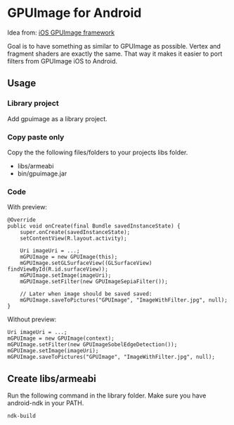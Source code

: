 # GPUImage for Android

Idea from: [iOS GPUImage framework](https://github.com/BradLarson/GPUImage)

Goal is to have something as similar to GPUImage as possible. Vertex and fragment shaders are exactly the same. That way it makes it easier to port filters from GPUImage iOS to Android.

## Usage

### Library project
Add gpuimage as a library project.

### Copy paste only
Copy the the following files/folders to your projects libs folder.

* libs/armeabi
* bin/gpuimage.jar

### Code
With preview:

    @Override
    public void onCreate(final Bundle savedInstanceState) {
        super.onCreate(savedInstanceState);
        setContentView(R.layout.activity);
        
        Uri imageUri = ...;
        mGPUImage = new GPUImage(this);
        mGPUImage.setGLSurfaceView((GLSurfaceView) findViewById(R.id.surfaceView));
        mGPUImage.setImage(imageUri);
        mGPUImage.setFilter(new GPUImageSepiaFilter());
        
        // Later when image should be saved saved:
        mGPUImage.saveToPictures("GPUImage", "ImageWithFilter.jpg", null);
    }

Without preview:

    Uri imageUri = ...;
    mGPUImage = new GPUImage(context);
    mGPUImage.setFilter(new GPUImageSobelEdgeDetection());
    mGPUImage.setImage(imageUri);
    mGPUImage.saveToPictures("GPUImage", "ImageWithFilter.jpg", null);

## Create libs/armeabi
Run the following command in the library folder. Make sure you have android-ndk in your PATH.

    ndk-build